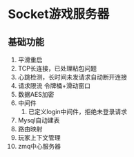 # Socket游戏服务器

## 基础功能

1. 平滑重启
2. TCP长连接，已处理粘包问题
3. 心跳检测，长时间未发请求自动断开连接
4. 请求限流 令牌桶+滑动窗口
5. 数据AES加密
6. 中间件
   1. 已定义login中间件，拒绝未登录请求
7. Mysql自动建表
8. 路由映射
9. 玩家上下文管理
10. zmq中心服务器
